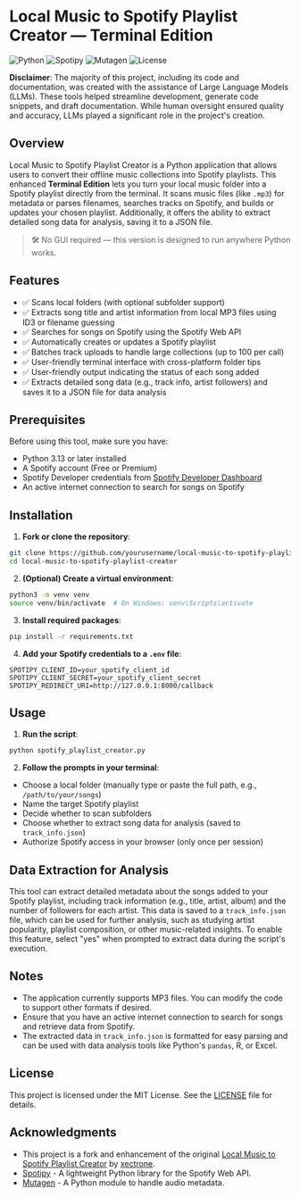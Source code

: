 # Local Music to Spotify Playlist Creator — Terminal Edition

![Python](https://img.shields.io/badge/Python-3.x-blue.svg)
![Spotipy](https://img.shields.io/badge/Spotipy-2.24.0-green.svg)
![Mutagen](https://img.shields.io/badge/Mutagen-1.47.0-orange.svg)
![License](https://img.shields.io/badge/License-MIT-yellow.svg)

**Disclaimer**: The majority of this project, including its code and documentation, was created with the assistance of Large Language Models (LLMs). These tools helped streamline development, generate code snippets, and draft documentation. While human oversight ensured quality and accuracy, LLMs played a significant role in the project's creation.

## Overview

Local Music to Spotify Playlist Creator is a Python application that allows users to convert their offline music collections into Spotify playlists. This enhanced **Terminal Edition** lets you turn your local music folder into a Spotify playlist directly from the terminal. It scans music files (like `.mp3`) for metadata or parses filenames, searches tracks on Spotify, and builds or updates your chosen playlist. Additionally, it offers the ability to extract detailed song data for analysis, saving it to a JSON file.

> 🛠️ No GUI required — this version is designed to run anywhere Python works.

## Features

- ✅ Scans local folders (with optional subfolder support)
- ✅ Extracts song title and artist information from local MP3 files using ID3 or filename guessing
- ✅ Searches for songs on Spotify using the Spotify Web API
- ✅ Automatically creates or updates a Spotify playlist
- ✅ Batches track uploads to handle large collections (up to 100 per call)
- ✅ User-friendly terminal interface with cross-platform folder tips
- ✅ User-friendly output indicating the status of each song added
- ✅ Extracts detailed song data (e.g., track info, artist followers) and saves it to a JSON file for data analysis

## Prerequisites

Before using this tool, make sure you have:

- Python 3.13 or later installed
- A Spotify account (Free or Premium)
- Spotify Developer credentials from [Spotify Developer Dashboard](https://developer.spotify.com/dashboard)
- An active internet connection to search for songs on Spotify

## Installation

1. **Fork or clone the repository**:

```bash
git clone https://github.com/yourusername/local-music-to-spotify-playlist-creator.git
cd local-music-to-spotify-playlist-creator
```

2. **(Optional) Create a virtual environment**:

```bash
python3 -m venv venv
source venv/bin/activate  # On Windows: venv\Scripts\activate
```

3. **Install required packages**:

```bash
pip install -r requirements.txt
```

4. **Add your Spotify credentials to a `.env` file**:

```env
SPOTIPY_CLIENT_ID=your_spotify_client_id
SPOTIPY_CLIENT_SECRET=your_spotify_client_secret
SPOTIPY_REDIRECT_URI=http://127.0.0.1:8000/callback
```

## Usage

1. **Run the script**:

```bash
python spotify_playlist_creator.py
```

2. **Follow the prompts in your terminal**:

- Choose a local folder (manually type or paste the full path, e.g., `/path/to/your/songs`)
- Name the target Spotify playlist
- Decide whether to scan subfolders
- Choose whether to extract song data for analysis (saved to `track_info.json`)
- Authorize Spotify access in your browser (only once per session)

## Data Extraction for Analysis

This tool can extract detailed metadata about the songs added to your Spotify playlist, including track information (e.g., title, artist, album) and the number of followers for each artist. This data is saved to a `track_info.json` file, which can be used for further analysis, such as studying artist popularity, playlist composition, or other music-related insights. To enable this feature, select "yes" when prompted to extract data during the script's execution.

## Notes

- The application currently supports MP3 files. You can modify the code to support other formats if desired.
- Ensure that you have an active internet connection to search for songs and retrieve data from Spotify.
- The extracted data in `track_info.json` is formatted for easy parsing and can be used with data analysis tools like Python's `pandas`, R, or Excel.

## License

This project is licensed under the MIT License. See the [LICENSE](LICENSE) file for details.

## Acknowledgments

- This project is a fork and enhancement of the original [Local Music to Spotify Playlist Creator](https://github.com/xectrone/local-music-to-spotify-playlist-creator) by [xectrone](https://github.com/xectrone).
- [Spotipy](https://spotipy.readthedocs.io/en/2.19.0/) - A lightweight Python library for the Spotify Web API.
- [Mutagen](https://mutagen.readthedocs.io/en/latest/) - A Python module to handle audio metadata.